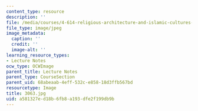 ```yaml
---
content_type: resource
description: ''
file: /media/courses/4-614-religious-architecture-and-islamic-cultures-fall-2002/a581327ed18b6fb8a193dfe2f199db9b_3063.jpg
file_type: image/jpeg
image_metadata:
  caption: ''
  credit: ''
  image-alt: ''
learning_resource_types:
- Lecture Notes
ocw_type: OCWImage
parent_title: Lecture Notes
parent_type: CourseSection
parent_uid: 68abeaab-4eff-532c-e858-18d3ffb567bd
resourcetype: Image
title: 3063.jpg
uid: a581327e-d18b-6fb8-a193-dfe2f199db9b
---
```

